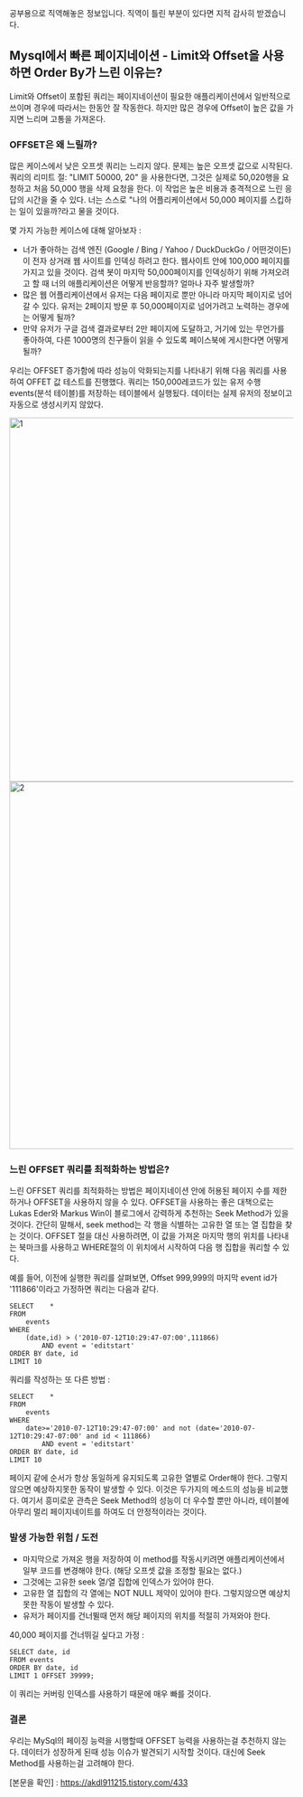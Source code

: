 공부용으로 직역해놓은 정보입니다. 직역이 틀린 부분이 있다면 지적 감사히 받겠습니다.


## Mysql에서 빠른 페이지네이션 - Limit와 Offset을 사용하면 Order By가 느린 이유는?
Limit와 Offset이 포함된 쿼리는 페이지네이션이 필요한 애플리케이션에서 일반적으로 쓰이며 경우에 따라서는 한동안 잘 작동한다.
하지만 많은 경우에 Offset이 높은 값을 가지면 느리며 고통을 가져온다.



### OFFSET은 왜 느릴까?
많은 케이스에서 낮은 오프셋 쿼리는 느리지 않다. 문제는 높은 오프셋 값으로 시작된다.
쿼리의 리미트 절: "LIMIT 50000, 20" 을 사용한다면, 그것은 실제로 50,020행을 요청하고 처음 50,000 행을 삭제 요청을 한다.
이 작업은 높은 비용과 충격적으로 느린 응답의 시간을 줄 수 있다.
너는 스스로 "나의 어플리케이션에서 50,000 페이지를 스킵하는 일이 있을까?라고 물을 것이다.

몇 가지 가능한 케이스에 대해 알아보자 :
- 너가 좋아하는 검색 엔진 (Google / Bing / Yahoo / DuckDuckGo /  어떤것이든) 이 전자 상거래 웹 사이트를 인덱싱 하려고 한다. 
웹사이트 안에  100,000 페이지를 가지고 있을 것이다. 검색 봇이 마지막 50,000페이지를 인덱싱하기 위해 가져오려고 할 때 너의 애플리케이션은 어떻게 반응할까? 
얼마나 자주 발생할까?
- 많은 웹 어플리케이션에서 유저는 다음 페이지로 뿐만 아니라 마지막 페이지로 넘어갈 수 있다. 
유저는 2페이지 방문 후 50,000페이지로 넘어가려고 노력하는 경우에는 어떻게 될까?
- 만약 유저가 구글 검색 결과로부터 2만 페이지에 도달하고, 거기에 있는 무언가를 좋아하여, 
다른 1000명의 친구들이 읽을 수 있도록 페이스북에 게시한다면 어떻게 될까?



우리는 OFFSET 증가함에 따라 성능이 악화되는지를 나타내기 위해 다음 쿼리를 사용하여 OFFET 값 테스트를 진행했다.
쿼리는 150,000레코드가 있는 유저 수행 events(분석 테이블)를 저장하는 테이블에서 실행됬다.
데이터는 실제 유저의 정보이고 자동으로 생성시키지 않았다.


<img width="644" alt="1" src="https://user-images.githubusercontent.com/76759835/185030544-7d044f49-a56f-44e0-bb73-33588dc78dda.PNG">
<img width="650" alt="2" src="https://user-images.githubusercontent.com/76759835/185030564-edcdbb02-8a1d-47b4-b519-fcfc968de9b1.PNG">




### 느린 OFFSET 쿼리를 최적화하는 방법은?
느린 OFFSET 쿼리를 최적화하는 방법은 페이지네이션 안에 허용된 페이지 수를 제한하거나 OFFSET을 사용하지 않을 수 있다.
OFFSET을 사용하는 좋은 대책으로는 Lukas Eder와 Markus Win이 블로그에서 강력하게 추천하는 Seek Method가 있을 것이다.
간단히 말해서, seek method는 각 행을 식별하는 고유한 열 또는 열 집합을 찾는 것이다.
OFFSET 절을 대신 사용하려면, 이 값을 가져온 마지막 행의 위치를 나타내는 북마크를 사용하고 WHERE절의 이 위치에서 시작하여 다음 행 집합을 쿼리할 수 있다.


예를 들어, 이전에 실행한 쿼리를 살펴보면, Offset 999,999의 마지막 event id가 '111866'이라고 가정하면 쿼리는 다음과 같다.


    SELECT    *
    FROM
        events
    WHERE
        (date,id) > ('2010-07-12T10:29:47-07:00',111866)
            AND event = 'editstart'
    ORDER BY date, id
    LIMIT 10



쿼리를 작성하는 또 다른 방법 :

    SELECT    *
    FROM
        events
    WHERE
        date>='2010-07-12T10:29:47-07:00' and not (date='2010-07-12T10:29:47-07:00' and id < 111866)
            AND event = 'editstart'
    ORDER BY date, id
    LIMIT 10



페이지 같에 순서가 항상 동일하게 유지되도록 고유한 열별로 Order해야 한다. 그렇지 않으면 예상하지못한 동작이 발생할 수 있다.
이것은 두가지의 메소드의 성능을 비교했다. 여기서 흥미로운 관측은 Seek Method의 성능이 더 우수할 뿐만 아니라, 
테이블에 아무리 멀리 페이지네이트를 하여도 더 안정적이라는 것이다.




### 발생 가능한 위험 / 도전
- 마지막으로 가져온 행을 저장하여 이 method를 작동시키려면 애플리케이션에서 일부 코드를 변경해야 한다. (해당 오프셋 값을 조정할 필요는 없다.)
- 그것에는 고유한 seek 열/열 집합에 인덱스가 있어야 한다.
-  고유한 열 집합의 각 열에는 NOT NULL 제약이 있어야 한다. 그렇지않으면 예상치 못한 작동이 발생할 수 있다.
- 유저가 페이지를 건너뛸때 먼저 해당 페이지의 위치를 적절히 가져와야 한다.

40,000 페이지를 건너뛰길 싶다고 가정 : 

    SELECT date, id 
    FROM events 
    ORDER BY date, id 
    LIMIT 1 OFFSET 39999;

이 쿼리는 커버링 인덱스를 사용하기 때문에 매우 빠를 것이다.




### 결론
우리는 MySql의 페이징 능력을 시행할때 OFFSET 능력을 사용하는걸 추천하지 않는다. 
데이터가 성장하게 된때 성능 이슈가 발견되기 시작할 것이다. 대신에 Seek Method를 사용하는걸 고려해야 한다.


[본문을 확인] : https://akdl911215.tistory.com/433

